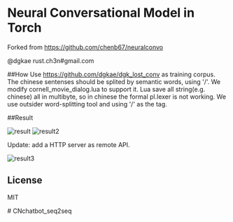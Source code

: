 # Neural Conversational Model in Torch

Forked from https://github.com/chenb67/neuralconvo

@dgkae rust.ch3n#gmail.com

##How
Use https://github.com/dgkae/dgk_lost_conv as training corpus. The chinese sentenses should be splited by semantic words, using '/'. We modify cornell_movie_dialog.lua to support it. Lua save all string(e.g. chinese) all in multibyte, so in chinese the formal pl.lexer is not working. We use outsider word-splitting tool and using '/' as the tag.

##Result

![result](a.png)
![result2](b.png)

Update: add a HTTP server as remote API.

![result3](c.png)


## License

MIT 

#   C N c h a t b o t _ s e q 2 s e q  
 